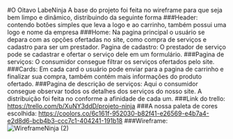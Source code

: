 #O Oitavo LabeNinja
A base do projeto foi feita no wireframe para que seja bem limpo e dinâmico, distribuindo da seguinte forma
###Header: contendo botões simples que leva a logo e ao carrinho, também possui uma logo e nome da empresa
###Home: Na pagina principal o usuário se depara com as opções ofertadas no site, como compra de serviços e cadastro para ser um prestador.
Pagina de cadastro: O prestador de serviço pode se cadastrar e ofertar o serviço dele em um formulário.
###Pagina de serviços: O consumidor consegue filtrar os serviços ofertados pelo site.
###Cards: Em cada card o usuário pode enviar para a pagina de carrinho e finalizar sua compra, também contém mais informações do produto ofertado.
###Pagina de descrição de serviços: Aqui o consumidor consegue observar todos os detalhes dos serviços do nosso site.
A distribuição foi feita no conforme a afinidade de cada um.
###Link do trello:
https://trello.com/b/XuNY3ddD/projeto-ninja
###A nossa paleta de cores escolhida:
https://coolors.co/6c161f-952030-b82f41-e26569-e4b7a4-e2d8d6-bcb4b3-ccc7c1-404241-191b18
###Wireframe: 
![WireframeNinja (2)](https://user-images.githubusercontent.com/104742734/176277875-d3c11fec-d7fb-4ba7-8262-c5d43ffcc43a.jpg)
